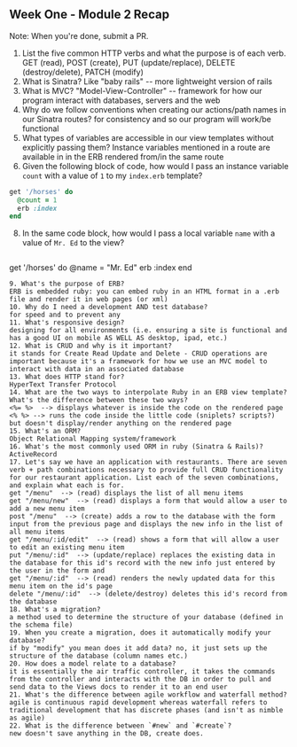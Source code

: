 ## Week One - Module 2 Recap

Note: When you're done, submit a PR. 

1. List the five common HTTP verbs and what the purpose is of each verb.
  GET (read), POST (create), PUT (update/replace), DELETE (destroy/delete), PATCH (modify)
2. What is Sinatra?
  Like "baby rails" -- more lightweight version of rails
4. What is MVC?
  "Model-View-Controller" -- framework for how our program interact with databases, servers and the web
5. Why do we follow conventions when creating our actions/path names in our Sinatra routes?
  for consistency and so our program will work/be functional
6. What types of variables are accessible in our view templates without explicitly passing them?
  Instance variables mentioned in a route are available in in the ERB rendered from/in the same route 
7. Given the following block of code, how would I pass an instance variable `count` with a value of `1` to my `index.erb` template?
  
  ```ruby
  get '/horses' do
    @count = 1
    erb :index
  end
  ```
8. In the same code block, how would I pass a local variable `name` with a value of `Mr. Ed` to the view?
   ```ruby
  get '/horses' do
     @name = "Mr. Ed"
    erb :index
  end
  ```
9. What's the purpose of ERB?
  ERB is embedded ruby: you can embed ruby in an HTML format in a .erb file and render it in web pages (or xml)
10. Why do I need a development AND test database?
  for speed and to prevent any 
11. What's responsive design?
  designing for all environments (i.e. ensuring a site is functional and has a good UI on mobile AS WELL AS desktop, ipad, etc.)
12. What is CRUD and why is it important?
  it stands for Create Read Update and Delete - CRUD operations are important because it's a framework for how we use an MVC model to interact with data in an associated database
13. What does HTTP stand for?
  HyperText Transfer Protocol
14. What are the two ways to interpolate Ruby in an ERB view template? What's the difference between these two ways?
  <%= %>  --> displays whatever is inside the code on the rendered page
  <% %> --> runs the code inside the little code (sniplets? scripts?) but doesn't display/render anything on the rendered page
15. What's an ORM?
  Object Relational Mapping system/framework
16. What's the most commonly used ORM in ruby (Sinatra & Rails)?
  ActiveRecord
17. Let's say we have an application with restaurants. There are seven verb + path combinations necessary to provide full CRUD functionality for our restaurant application. List each of the seven combinations, and explain what each is for.
  get "/menu"  --> (read) displays the list of all menu items
  get "/menu/new"  --> (read) displays a form that would allow a user to add a new menu item
  post "/menu"  --> (create) adds a row to the database with the form input from the previous page and displays the new info in the list of all menu items
  get "/menu/:id/edit"  --> (read) shows a form that will allow a user to edit an existing menu item
  put "/menu/:id"  --> (update/replace) replaces the existing data in the database for this id's record with the new info just entered by the user in the form and 
  get "/menu/:id"  --> (read) renders the newly updated data for this menu item on the id's page
  delete "/menu/:id"  --> (delete/destroy) deletes this id's record from the database 
18. What's a migration? 
  a method used to determine the structure of your database (defined in the schema file)
19. When you create a migration, does it automatically modify your database?
  if by "modify" you mean does it add data? no, it just sets up the structure of the database (column names etc.)
20. How does a model relate to a database?
  it is essentially the air traffic controller, it takes the commands from the controller and interacts with the DB in order to pull and send data to the Views docs to render it to an end user
21. What's the difference between agile workflow and waterfall method?
  agile is continuous rapid development whereas waterfall refers to traditional development that has discrete phases (and isn't as nimble as agile)
22. What is the difference between `#new` and `#create`?
  new doesn't save anything in the DB, create does.
